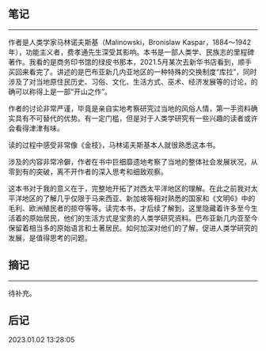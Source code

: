 ## 笔记
-------

作者是人类学家马林诺夫斯基（Malinowski，Bronislaw Kaspar，1884～1942年），功能主义者，费孝通先生深受其影响。本书是一部人类学、民族志的里程碑著作。我看的是商务印书馆的绿皮书那本，2021.5月某次去新华书店看到，顺手买回来看完了。讲述的是巴布亚新几内亚地区的一种特殊的交换制度“库拉”，同时涉及了对当地原住民历史、习俗、文化、生活方式、巫术、经济发展等的讨论，的确可以称得上是一部“开山之作”。

作者的讨论非常严谨，毕竟是亲自实地考察研究过当地的风俗人情，第一手资料确实具有不可替代的优势。有一定门槛，但是对于人类学研究有一些兴趣的读者或许会看得津津有味。

读的过程中感受非常像《金枝》，马林诺夫斯基本人就很熟悉这本书。

涉及的内容非常冷僻，作者在书中巨细靡遗地考察了当地的整体社会发展状况，从零到有的突破，离不开作者的深入思考和细致观察。

这本书对于我的意义在于，完整地开拓了对西太平洋地区的理解。在此之前我对太平洋地区的了解几乎仅限于马来西亚、新加坡等相对熟悉的国家和《文明6》中的毛利、欧洲殖民者的掠夺等等。读完本书，才后续了解到，这里隐藏着许多至今生活着的原始居民，他们的生活方式是宝贵的人类学研究资料。巴布亚新几内亚至今保留着相当多的原始语言和土著居民。如何加深对他们的了解，促进人类学研究的发展，是值得思考的问题。
## 摘记
-----

待补充。

## 后记
2023.01.02 13:28:05